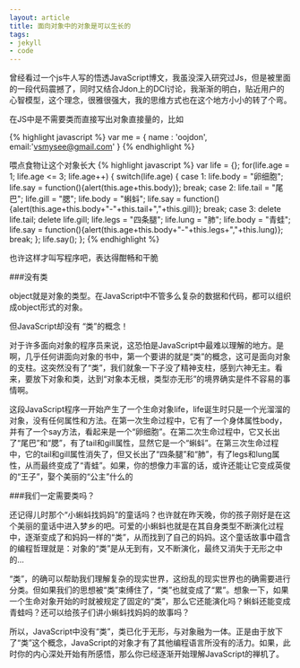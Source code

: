 ```yaml
---
layout: article
title: 面向对象中的对象是可以生长的
tags:
- jekyll
- code
---
```


曾经看过一个js牛人写的悟透JavaScript博文，我虽没深入研究过Js，但是被里面的一段代码震撼了，同时又结合Jdon上的DCI讨论，我渐渐的明白，贴近用户的心智模型，这个理念，很雅很强大，我的思维方式也在这个地方小小的转了个弯。

在JS中是不需要类而直接写出对象直接量的，比如 

{% highlight javascript %}
var me = {
	name : 'oojdon',
	email:'vsmysee@gmail.com'
}
{% endhighlight %}

喂点食物让这个对象长大
{% highlight javascript %}
var life = {};
for(life.age = 1; life.age <= 3; life.age++) {
        switch(life.age)
        {
            case 1: life.body = "卵细胞";
                    life.say = function(){alert(this.age+this.body)};
                    break;
            case 2: life.tail = "尾巴";
                    life.gill = "腮";
                    life.body = "蝌蚪";
                    life.say = function(){alert(this.age+this.body+"-"+this.tail+","+this.gill)};
                    break;
            case 3: delete life.tail;
                    delete life.gill;
                    life.legs = "四条腿";
                    life.lung = "肺";
                    life.body = "青蛙";
                    life.say = function(){alert(this.age+this.body+"-"+this.legs+","+this.lung)};
                    break;
        };
        life.say();
};
{% endhighlight %}

也许这样才叫写程序吧，表达得酣畅和干脆


###没有类

object就是对象的类型。在JavaScript中不管多么复杂的数据和代码，都可以组织成object形式的对象。

但JavaScript却没有 “类”的概念！

对于许多面向对象的程序员来说，这恐怕是JavaScript中最难以理解的地方。是啊，几乎任何讲面向对象的书中，第一个要讲的就是“类”的概念，这可是面向对象的支柱。这突然没有了“类”，我们就象一下子没了精神支柱，感到六神无主。看来，要放下对象和类，达到“对象本无根，类型亦无形”的境界确实是件不容易的事情啊。

这段JavaScript程序一开始产生了一个生命对象life，life诞生时只是一个光溜溜的对象，没有任何属性和方法。在第一次生命过程中，它有了一个身体属性body，并有了一个say方法，看起来是一个“卵细胞”。在第二次生命过程中，它又长出了“尾巴”和“腮”，有了tail和gill属性，显然它是一个“蝌蚪”。在第三次生命过程中，它的tail和gill属性消失了，但又长出了“四条腿”和“肺”，有了legs和lung属性，从而最终变成了“青蛙”。如果，你的想像力丰富的话，或许还能让它变成英俊的“王子”，娶个美丽的“公主”什么的


###我们一定需要类吗？

还记得儿时那个“小蝌蚪找妈妈”的童话吗？也许就在昨天晚，你的孩子刚好是在这个美丽的童话中进入梦乡的吧。可爱的小蝌蚪也就是在其自身类型不断演化过程中，逐渐变成了和妈妈一样的“类”，从而找到了自己的妈妈。这个童话故事中蕴含的编程哲理就是：对象的“类”是从无到有，又不断演化，最终又消失于无形之中的...

“类”，的确可以帮助我们理解复杂的现实世界，这纷乱的现实世界也的确需要进行分类。但如果我们的思想被“类”束缚住了，“类”也就变成了“累”。想象一下，如果一个生命对象开始的时就被规定了固定的“类”，那么它还能演化吗？蝌蚪还能变成青蛙吗？还可以给孩子们讲小蝌蚪找妈妈的故事吗？

所以，JavaScript中没有“类”，类已化于无形，与对象融为一体。正是由于放下了“类”这个概念，JavaScript的对象才有了其他编程语言所没有的活力。如果，此时你的内心深处开始有所感悟，那么你已经逐渐开始理解JavaScript的禅机了。

